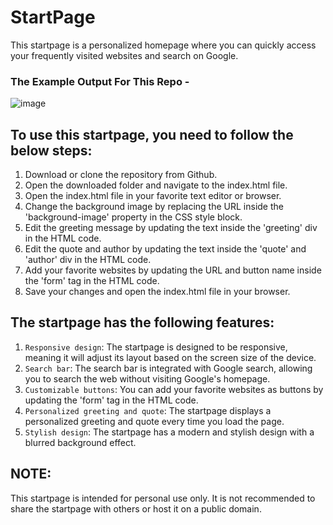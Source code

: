 # StartPage

This startpage is a personalized homepage where you can quickly access your frequently visited websites and search on Google.

### The Example Output For This Repo - 

![image](https://user-images.githubusercontent.com/89147384/232140525-8f3e9706-d37c-488b-b53d-375e7abaff27.png)


## To use this startpage, you need to follow the below steps:

1. Download or clone the repository from Github.
2. Open the downloaded folder and navigate to the index.html file.
3. Open the index.html file in your favorite text editor or browser.
4. Change the background image by replacing the URL inside the 'background-image' property in the CSS style block.
5. Edit the greeting message by updating the text inside the 'greeting' div in the HTML code.
6. Edit the quote and author by updating the text inside the 'quote' and 'author' div in the HTML code.
7. Add your favorite websites by updating the URL and button name inside the 'form' tag in the HTML code.
8. Save your changes and open the index.html file in your browser.

## The startpage has the following features:

1. `Responsive design`: The startpage is designed to be responsive, meaning it will adjust its layout based on the screen size of the device.
2. `Search bar`: The search bar is integrated with Google search, allowing you to search the web without visiting Google's homepage.
3. `Customizable buttons`: You can add your favorite websites as buttons by updating the 'form' tag in the HTML code.
4. `Personalized greeting and quote`: The startpage displays a personalized greeting and quote every time you load the page.
5. `Stylish design`: The startpage has a modern and stylish design with a blurred background effect.

## NOTE: 
This startpage is intended for personal use only. It is not recommended to share the startpage with others or host it on a public domain.
